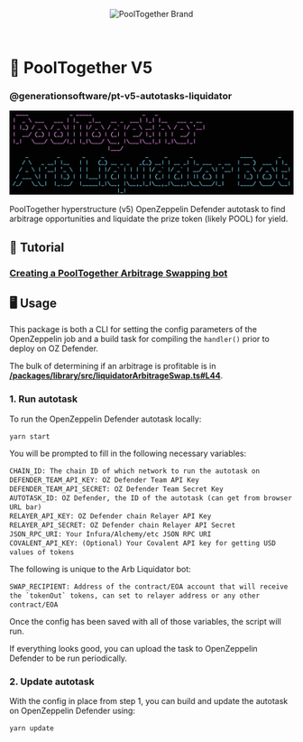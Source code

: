<p align="center">
  <img src="https://raw.githubusercontent.com/GenerationSoftware/pt-v5-utils-js/main/img/pooltogether-logo--purple@2x.png?raw=true" alt="PoolTogether Brand" style="max-width:100%;" width="300">
</p>

<br />

# 🤖 PoolTogether V5

### @generationsoftware/pt-v5-autotasks-liquidator

![title image for PoolTogether Arbitrage Liquidator Bot](https://github.com/generationsoftware/pt-v5-autotasks/raw/main/packages/liquidator/arb-liquidator-img.png "title image for PoolTogether Arbitrage Liquidator Bot")

PoolTogether hyperstructure (v5) OpenZeppelin Defender autotask to find arbitrage opportunities and liquidate the prize token (likely POOL) for yield.

## 📖 Tutorial

### [Creating a PoolTogether Arbitrage Swapping bot](https://mirror.xyz/chuckbergeron-g9.eth/ES-IJduktYPb0X_sBikfqL-PVFRweNpoPrlr01zcVX8)

## 🖥️ Usage

This package is both a CLI for setting the config parameters of the OpenZeppelin job and a build task for compiling the `handler()` prior to deploy on OZ Defender.

The bulk of determining if an arbitrage is profitable is in **[/packages/library/src/liquidatorArbitrageSwap.ts#L44](../library)**.

### 1. Run autotask

To run the OpenZeppelin Defender autotask locally:

```
yarn start
```

You will be prompted to fill in the following necessary variables:

```
CHAIN_ID: The chain ID of which network to run the autotask on
DEFENDER_TEAM_API_KEY: OZ Defender Team API Key
DEFENDER_TEAM_API_SECRET: OZ Defender Team Secret Key
AUTOTASK_ID: OZ Defender, the ID of the autotask (can get from browser URL bar)
RELAYER_API_KEY: OZ Defender chain Relayer API Key
RELAYER_API_SECRET: OZ Defender chain Relayer API Secret
JSON_RPC_URI: Your Infura/Alchemy/etc JSON RPC URI
COVALENT_API_KEY: (Optional) Your Covalent API key for getting USD values of tokens
```

The following is unique to the Arb Liquidator bot:

```
SWAP_RECIPIENT: Address of the contract/EOA account that will receive the `tokenOut` tokens, can set to relayer address or any other contract/EOA
```

Once the config has been saved with all of those variables, the script will run.

If everything looks good, you can upload the task to OpenZeppelin Defender to be run periodically.

### 2. Update autotask

With the config in place from step 1, you can build and update the autotask on OpenZeppelin Defender using:

```
yarn update
```
